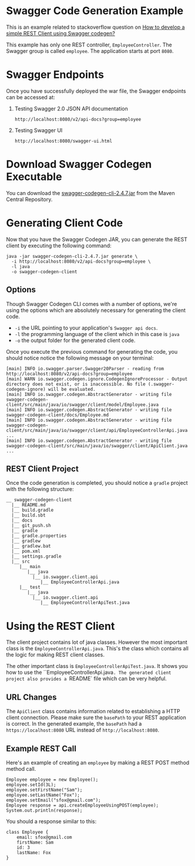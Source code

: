 Swagger Code Generation Example
=================================
This is an example related to stackoverflow question on [How to develop a simple REST Client using Swagger codegen?
](https://stackoverflow.com/questions/57545884/how-to-develop-a-simple-rest-client-using-swagger-codegen)

This example has only one REST controller, `EmployeeController`. The Swagger group is called `employee`. 
The application starts at port `8080`.

# Swagger Endpoints
Once you have successfully deployed the war file, the Swagger endpoints can be accessed at:

1. Testing Swagger 2.0 JSON API documentation

   `http://localhost:8080/v2/api-docs?group=employee`

2. Testing Swagger UI

    `http://localhost:8080/swagger-ui.html`

# Download Swagger Codegen Executable
You can download the [swagger-codegen-cli-2.4.7.jar](https://repo1.maven.org/maven2/io/swagger/swagger-codegen-cli/2.4.7/swagger-codegen-cli-2.4.7.jar) 
from the Maven Central Repository.

# Generating Client Code
Now that you have the Swagger Codegen JAR, you can generate the REST client by executing the following command:

```
java -jar swagger-codegen-cli-2.4.7.jar generate \
  -i http://localhost:8080/v2/api-docs?group=employee \
  -l java 
  -o swagger-codegen-client
```

## Options
Though Swagger Codegen CLI comes with a number of options, we're using the options which are absolutely necessary for 
generating the client code.
* `-i` the URL pointing to your application's `Swagger api docs`.
* `-l` the programming language of the client which in this case is `java`
* `-o` the output folder for the generated client code.

Once you execute the previous command for generating the code, you should notice notice the following message on your
terminal:

```
[main] INFO io.swagger.parser.Swagger20Parser - reading from http://localhost:8080/v2/api-docs?group=employee
[main] WARN io.swagger.codegen.ignore.CodegenIgnoreProcessor - Output directory does not exist, or is inaccessible. No file (.swagger-codegen-ignore) will be evaluated.
[main] INFO io.swagger.codegen.AbstractGenerator - writing file swagger-codegen-client/src/main/java/io/swagger/client/model/Employee.java
[main] INFO io.swagger.codegen.AbstractGenerator - writing file swagger-codegen-client/docs/Employee.md
[main] INFO io.swagger.codegen.AbstractGenerator - writing file swagger-codegen-client/src/main/java/io/swagger/client/api/EmployeeControllerApi.java
...
[main] INFO io.swagger.codegen.AbstractGenerator - writing file swagger-codegen-client/src/main/java/io/swagger/client/ApiClient.java
...
```

## REST Client Project
Once the code generation is completed, you should notice a `gradle` project with the following structure:

```
__ swagger-codegen-client
  |__ README.md
  |__ build.gradle
  |__ build.sbt
  |__ docs
  |__ git_push.sh
  |__ gradle
  |__ gradle.properties
  |__ gradlew
  |__ gradlew.bat
  |__ pom.xml
  |__ settings.gradle
  |__ src
     |__ main
        |__ java
          |__ io.swagger.client.api
             |__ EmployeeControllerApi.java
     |__ test
        |__ java
          |__ io.swagger.client.api
             |__ EmployeeControllerApiTest.java
```

# Using the REST Client
The client project contains lot of java classes. However the most important class is the `EmployeeControllerApi.java`. 
This's the class which contains all the logic for making REST client classes.

The other important class is `EmployeeControllerApiTest.java`. It shows you how to use the ``EmployeeControllerApi.java`.
The generated client project also provides a `README` file which can be very helpful.

## URL Changes
The `ApiClient` class contains information related to establishing a HTTP client connection. Please make sure the `basePath`
to your REST application is correct. In the generated example, the `basePath` had a `https://localhost:8080` URL 
instead of `http://localhost:8080`.
    
## Example REST Call
Here's an example of creating an `employee` by making a REST POST method method call.

```
Employee employee = new Employee();
employee.setId(3L);
employee.setFirstName("Sam");
employee.setLastName("Fox");
employee.setEmail("sfox@gmail.com");
Employee response = api.createEmployeeUsingPOST(employee);
System.out.println(response);
```

You should a response similar to this:

```
class Employee {
    email: sfox@gmail.com
    firstName: Sam
    id: 3
    lastName: Fox
}
```



